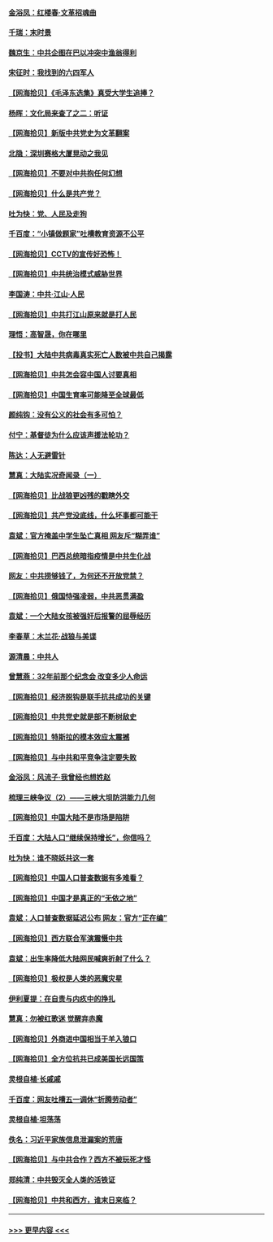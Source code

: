 #### [金浴凤：红楼春·文革招魂曲](../pages/nsc993/n12970354.md?t=05240802) 
#### [千瑞：末时景](../pages/nsc993/n12970337.md?t=05240802) 
#### [魏京生：中共企图在巴以冲突中渔翁得利](../pages/nsc993/n12970286.md?t=05240802) 
#### [宋征时：我找到的六四军人](../pages/nsc993/n12970213.md?t=05240802) 
#### [【网海拾贝】《毛泽东选集》真受大学生追捧？](../pages/nsc993/n12968779.md?t=05240802) 
#### [杨晖：文化局来查了之二：听证](../pages/nsc993/n12966528.md?t=05240802) 
#### [【网海拾贝】新版中共党史为文革翻案](../pages/nsc993/n12967526.md?t=05240802) 
#### [北隐：深圳赛格大厦晃动之我见](../pages/nsc993/n12967393.md?t=05240802) 
#### [【网海拾贝】不要对中共抱任何幻想](../pages/nsc993/n12965222.md?t=05240802) 
#### [【网海拾贝】什么是共产党？](../pages/nsc993/n12962781.md?t=05240802) 
#### [吐为快：党、人民及走狗](../pages/nsc993/n12962747.md?t=05240802) 
#### [千百度：“小镇做题家”吐槽教育资源不公平](../pages/nsc993/n12962705.md?t=05240802) 
#### [【网海拾贝】CCTV的宣传好恐怖！](../pages/nsc993/n12959984.md?t=05240802) 
#### [【网海拾贝】中共统治模式威胁世界](../pages/nsc993/n12957622.md?t=05240802) 
#### [李国涛：中共‧江山‧人民](../pages/nsc993/n12957502.md?t=05240802) 
#### [【网海拾贝】中共打江山原来就是打人民](../pages/nsc993/n12954345.md?t=05240802) 
#### [理悟：高智晟，你在哪里](../pages/nsc993/n12953115.md?t=05240802) 
#### [【投书】大陆中共病毒真实死亡人数被中共自己揭露](../pages/nsc993/n12953050.md?t=05240802) 
#### [【网海拾贝】中共怎会容中国人讨要真相](../pages/nsc993/n12952161.md?t=05240802) 
#### [【网海拾贝】中国生育率可能降至全球最低](../pages/nsc993/n12948793.md?t=05240802) 
#### [颜纯钩：没有公义的社会有多可怕？](../pages/nsc993/n12947626.md?t=05240802) 
#### [付宁：基督徒为什么应该声援法轮功？](../pages/nsc993/n12947233.md?t=05240802) 
#### [陈达：人无避雷针](../pages/nsc993/n12947098.md?t=05240802) 
#### [慧真：大陆实况奇闻录（一）](../pages/nsc993/n12945811.md?t=05240802) 
#### [【网海拾贝】比战狼更凶残的戳瞎外交](../pages/nsc993/n12945717.md?t=05240802) 
#### [【网海拾贝】共产党没底线，什么坏事都可能干](../pages/nsc993/n12942090.md?t=05240802) 
#### [袁斌：官方掩盖中学生坠亡真相 网友斥“糊弄谁”](../pages/nsc993/n12942029.md?t=05240802) 
#### [【网海拾贝】巴西总统暗指疫情是中共生化战](../pages/nsc993/n12938999.md?t=05240802) 
#### [网友：中共捞够钱了，为何还不开放党禁？](../pages/nsc993/n12938952.md?t=05240802) 
#### [【网海拾贝】俄国恃强凌弱，中共恶贯满盈](../pages/nsc993/n12936626.md?t=05240802) 
#### [袁斌：一个大陆女孩被强奸后报警的屈辱经历](../pages/nsc993/n12936547.md?t=05240802) 
#### [李春草：木兰花·战狼与美谍](../pages/nsc993/n12935995.md?t=05240802) 
#### [源清晨：中共人](../pages/nsc993/n12935589.md?t=05240802) 
#### [曾慧燕：32年前那个纪念会 改变多少人命运](../pages/nsc993/n12934233.md?t=05240802) 
#### [【网海拾贝】经济脱钩是联手抗共成功的关键](../pages/nsc993/n12934176.md?t=05240802) 
#### [【网海拾贝】中共党史就是部不断树敌史](../pages/nsc993/n12932844.md?t=05240802) 
#### [【网海拾贝】特斯拉的模本效应太震撼](../pages/nsc993/n12925626.md?t=05240802) 
#### [【网海拾贝】与中共和平竞争注定要失败](../pages/nsc993/n12923326.md?t=05240802) 
#### [金浴凤：风流子‧我曾经也想姓赵](../pages/nsc993/n12920911.md?t=05240802) 
#### [梳理三峡争议（2）——三峡大坝防洪能力几何](../pages/nsc993/n12920173.md?t=05240802) 
#### [【网海拾贝】中国大陆不是市场是陷阱](../pages/nsc993/n12920143.md?t=05240802) 
#### [千百度：大陆人口“继续保持增长”，你信吗？](../pages/nsc993/n12918946.md?t=05240802) 
#### [吐为快：谁不晓妖共这一套](../pages/nsc993/n12918941.md?t=05240802) 
#### [【网海拾贝】中国人口普查数据有多难看？](../pages/nsc993/n12917822.md?t=05240802) 
#### [【网海拾贝】中国才是真正的“无依之地”](../pages/nsc993/n12915845.md?t=05240802) 
#### [袁斌：人口普查数据延迟公布 网友：官方“正在编”](../pages/nsc993/n12915748.md?t=05240802) 
#### [【网海拾贝】西方联合军演震慑中共](../pages/nsc993/n12913466.md?t=05240802) 
#### [袁斌：出生率降低大陆网民喊爽折射了什么？](../pages/nsc993/n12913365.md?t=05240802) 
#### [【网海拾贝】极权是人类的恶魔灾星](../pages/nsc993/n12910697.md?t=05240802) 
#### [伊利夏提：在自责与内疚中的挣扎](../pages/nsc993/n12910493.md?t=05240802) 
#### [慧真：勿被红歌迷 觉醒弃赤魔](../pages/nsc993/n12910485.md?t=05240802) 
#### [【网海拾贝】外商进中国相当于羊入狼口](../pages/nsc993/n12908274.md?t=05240802) 
#### [【网海拾贝】全方位抗共已成美国长远国策](../pages/nsc993/n12906878.md?t=05240802) 
#### [灵根自植‧长戚戚](../pages/nsc993/n12905585.md?t=05240802) 
#### [千百度：网友吐槽五一调休“折腾劳动者”](../pages/nsc993/n12905934.md?t=05240802) 
#### [灵根自植‧坦荡荡](../pages/nsc993/n12905562.md?t=05240802) 
#### [佚名：习近平家族信息泄漏案的荒唐](../pages/nsc993/n12904705.md?t=05240802) 
#### [【网海拾贝】与中共合作？西方不被玩死才怪](../pages/nsc993/n12903873.md?t=05240802) 
#### [郑纯清：中共毁灭全人类的活铁证](../pages/nsc993/n12903785.md?t=05240802) 
#### [【网海拾贝】中共和西方，谁末日来临？](../pages/nsc993/n12903482.md?t=05240802) 

----
#### [ >>> 更早内容 <<< ](../indexes/nsc993-earlier.md)
